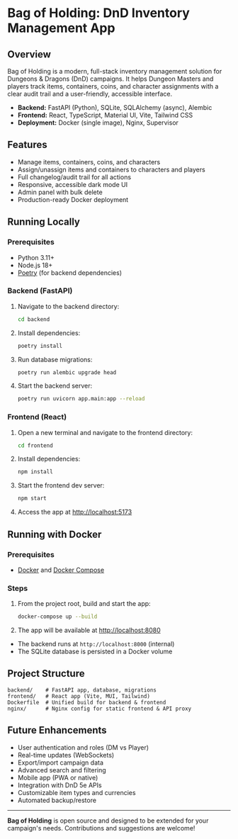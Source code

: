 # Bag of Holding: DnD Inventory Management App

## Overview
Bag of Holding is a modern, full-stack inventory management solution for Dungeons & Dragons (DnD) campaigns. It helps Dungeon Masters and players track items, containers, coins, and character assignments with a clear audit trail and a user-friendly, accessible interface.

- **Backend:** FastAPI (Python), SQLite, SQLAlchemy (async), Alembic
- **Frontend:** React, TypeScript, Material UI, Vite, Tailwind CSS
- **Deployment:** Docker (single image), Nginx, Supervisor

## Features
- Manage items, containers, coins, and characters
- Assign/unassign items and containers to characters and players
- Full changelog/audit trail for all actions
- Responsive, accessible dark mode UI
- Admin panel with bulk delete
- Production-ready Docker deployment

## Running Locally

### Prerequisites
- Python 3.11+
- Node.js 18+
- [Poetry](https://python-poetry.org/) (for backend dependencies)

### Backend (FastAPI)
1. Navigate to the backend directory:
   ```sh
   cd backend
   ```
2. Install dependencies:
   ```sh
   poetry install
   ```
3. Run database migrations:
   ```sh
   poetry run alembic upgrade head
   ```
4. Start the backend server:
   ```sh
   poetry run uvicorn app.main:app --reload
   ```

### Frontend (React)
1. Open a new terminal and navigate to the frontend directory:
   ```sh
   cd frontend
   ```
2. Install dependencies:
   ```sh
   npm install
   ```
3. Start the frontend dev server:
   ```sh
   npm start
   ```
4. Access the app at [http://localhost:5173](http://localhost:5173)

## Running with Docker

### Prerequisites
- [Docker](https://www.docker.com/) and [Docker Compose](https://docs.docker.com/compose/)

### Steps
1. From the project root, build and start the app:
   ```sh
   docker-compose up --build
   ```
2. The app will be available at [http://localhost:8080](http://localhost:8080)

- The backend runs at `http://localhost:8000` (internal)
- The SQLite database is persisted in a Docker volume

## Project Structure
```
backend/    # FastAPI app, database, migrations
frontend/   # React app (Vite, MUI, Tailwind)
Dockerfile  # Unified build for backend & frontend
nginx/      # Nginx config for static frontend & API proxy
```

## Future Enhancements
- User authentication and roles (DM vs Player)
- Real-time updates (WebSockets)
- Export/import campaign data
- Advanced search and filtering
- Mobile app (PWA or native)
- Integration with DnD 5e APIs
- Customizable item types and currencies
- Automated backup/restore

---

**Bag of Holding** is open source and designed to be extended for your campaign's needs. Contributions and suggestions are welcome!
